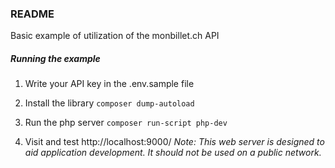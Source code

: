 ### README

Basic example of utilization of the monbillet.ch API 



##### Running the example

1. Write your API key in the .env.sample file

2. Install the library
```composer dump-autoload```

3. Run the php server
```composer run-script php-dev```

4. Visit and test http://localhost:9000/
*Note: This web server is designed to aid application development. It should not be used on a public network.*

